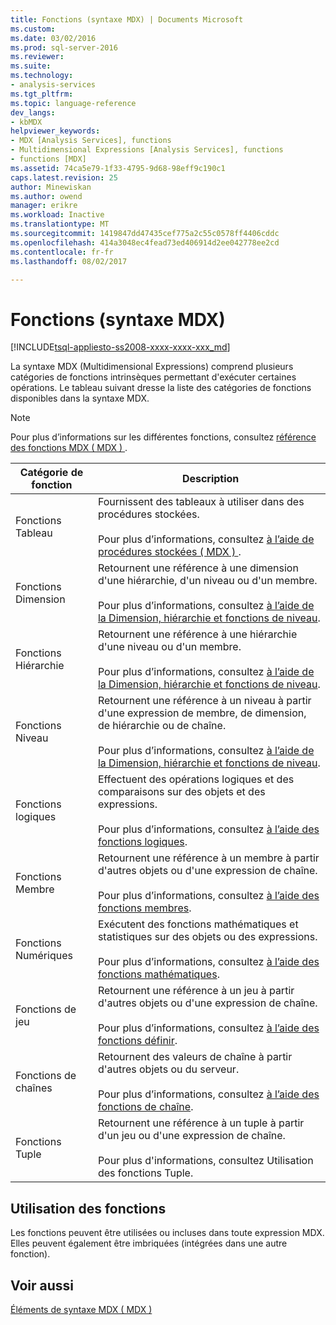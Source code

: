 ```yaml
---
title: Fonctions (syntaxe MDX) | Documents Microsoft
ms.custom: 
ms.date: 03/02/2016
ms.prod: sql-server-2016
ms.reviewer: 
ms.suite: 
ms.technology:
- analysis-services
ms.tgt_pltfrm: 
ms.topic: language-reference
dev_langs:
- kbMDX
helpviewer_keywords:
- MDX [Analysis Services], functions
- Multidimensional Expressions [Analysis Services], functions
- functions [MDX]
ms.assetid: 74ca5e79-1f33-4795-9d68-98eff9c190c1
caps.latest.revision: 25
author: Minewiskan
ms.author: owend
manager: erikre
ms.workload: Inactive
ms.translationtype: MT
ms.sourcegitcommit: 1419847dd47435cef775a2c55c0578ff4406cddc
ms.openlocfilehash: 414a3048ec4fead73ed406914d2ee042778ee2cd
ms.contentlocale: fr-fr
ms.lasthandoff: 08/02/2017

---
```

# <a name="functions-mdx-syntax"></a>Fonctions (syntaxe MDX)
[!INCLUDE[tsql-appliesto-ss2008-xxxx-xxxx-xxx_md](../includes/tsql-appliesto-ss2008-xxxx-xxxx-xxx-md.md)]

  La syntaxe MDX (Multidimensional Expressions) comprend plusieurs catégories de fonctions intrinsèques permettant d'exécuter certaines opérations. Le tableau suivant dresse la liste des catégories de fonctions disponibles dans la syntaxe MDX.  
  
> [!NOTE]  
>  Pour plus d’informations sur les différentes fonctions, consultez [référence des fonctions MDX &#40; MDX &#41; ](../mdx/mdx-function-reference-mdx.md).  
  
|Catégorie de fonction| Description|  
|-----------------------|-----------------|  
|Fonctions Tableau|Fournissent des tableaux à utiliser dans des procédures stockées.<br /><br /> Pour plus d’informations, consultez [à l’aide de procédures stockées &#40; MDX &#41; ](../mdx/using-stored-procedures-mdx.md).|  
|Fonctions Dimension|Retournent une référence à une dimension d'une hiérarchie, d'un niveau ou d'un membre.<br /><br /> Pour plus d’informations, consultez [à l’aide de la Dimension, hiérarchie et fonctions de niveau](../mdx/using-dimension-hierarchy-and-level-functions.md).|  
|Fonctions Hiérarchie|Retournent une référence à une hiérarchie d'une niveau ou d'un membre.<br /><br /> Pour plus d’informations, consultez [à l’aide de la Dimension, hiérarchie et fonctions de niveau](../mdx/using-dimension-hierarchy-and-level-functions.md).|  
|Fonctions Niveau|Retournent une référence à un niveau à partir d'une expression de membre, de dimension, de hiérarchie ou de chaîne.<br /><br /> Pour plus d’informations, consultez [à l’aide de la Dimension, hiérarchie et fonctions de niveau](../mdx/using-dimension-hierarchy-and-level-functions.md).|  
|Fonctions logiques|Effectuent des opérations logiques et des comparaisons sur des objets et des expressions.<br /><br /> Pour plus d’informations, consultez [à l’aide des fonctions logiques](../mdx/using-logical-functions.md).|  
|Fonctions Membre|Retournent une référence à un membre à partir d'autres objets ou d'une expression de chaîne.<br /><br /> Pour plus d’informations, consultez [à l’aide des fonctions membres](../mdx/using-member-functions.md).|  
|Fonctions Numériques|Exécutent des fonctions mathématiques et statistiques sur des objets ou des expressions.<br /><br /> Pour plus d’informations, consultez [à l’aide des fonctions mathématiques](../mdx/using-mathematical-functions.md).|  
|Fonctions de jeu|Retournent une référence à un jeu à partir d'autres objets ou d'une expression de chaîne.<br /><br /> Pour plus d’informations, consultez [à l’aide des fonctions définir](../mdx/using-set-functions.md).|  
|Fonctions de chaînes|Retournent des valeurs de chaîne à partir d'autres objets ou du serveur.<br /><br /> Pour plus d’informations, consultez [à l’aide des fonctions de chaîne](../mdx/using-string-functions.md).|  
|Fonctions Tuple|Retournent une référence à un tuple à partir d'un jeu ou d'une expression de chaîne.<br /><br /> Pour plus d'informations, consultez Utilisation des fonctions Tuple.|  
  
## <a name="uses-of-functions"></a>Utilisation des fonctions  
 Les fonctions peuvent être utilisées ou incluses dans toute expression MDX. Elles peuvent également être imbriquées (intégrées dans une autre fonction).  
  
## <a name="see-also"></a>Voir aussi  
 [Éléments de syntaxe MDX &#40; MDX &#41;](../mdx/mdx-syntax-elements-mdx.md)  
  
  

